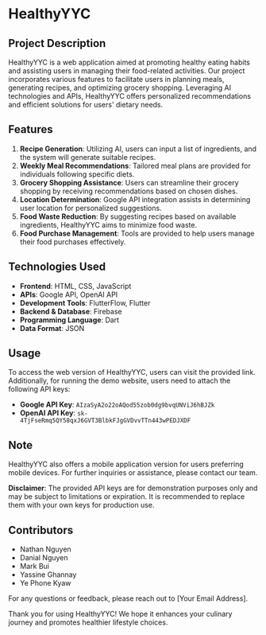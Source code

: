 # HealthyYYC

## Project Description
HealthyYYC is a web application aimed at promoting healthy eating habits and assisting users in managing their food-related activities. Our project incorporates various features to facilitate users in planning meals, generating recipes, and optimizing grocery shopping. Leveraging AI technologies and APIs, HealthyYYC offers personalized recommendations and efficient solutions for users' dietary needs.

## Features
1. **Recipe Generation**: Utilizing AI, users can input a list of ingredients, and the system will generate suitable recipes.
2. **Weekly Meal Recommendations**: Tailored meal plans are provided for individuals following specific diets.
3. **Grocery Shopping Assistance**: Users can streamline their grocery shopping by receiving recommendations based on chosen dishes.
4. **Location Determination**: Google API integration assists in determining user location for personalized suggestions.
5. **Food Waste Reduction**: By suggesting recipes based on available ingredients, HealthyYYC aims to minimize food waste.
6. **Food Purchase Management**: Tools are provided to help users manage their food purchases effectively.

## Technologies Used
- **Frontend**: HTML, CSS, JavaScript
- **APIs**: Google API, OpenAI API
- **Development Tools**: FlutterFlow, Flutter
- **Backend & Database**: Firebase
- **Programming Language**: Dart
- **Data Format**: JSON

## Usage
To access the web version of HealthyYYC, users can visit the provided link. Additionally, for running the demo website, users need to attach the following API keys:

- **Google API Key**: `AIzaSyA2o22oAQod55zob0dg9bvqUNViJ6hBJZk`
- **OpenAI API Key**: `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`

## Note
HealthyYYC also offers a mobile application version for users preferring mobile devices. For further inquiries or assistance, please contact our team.

**Disclaimer**: The provided API keys are for demonstration purposes only and may be subject to limitations or expiration. It is recommended to replace them with your own keys for production use.

## Contributors
- Nathan Nguyen
- Danial Nguyen
- Mark Bui
- Yassine Ghannay
- Ye Phone Kyaw

For any questions or feedback, please reach out to [Your Email Address].

Thank you for using HealthyYYC! We hope it enhances your culinary journey and promotes healthier lifestyle choices.
